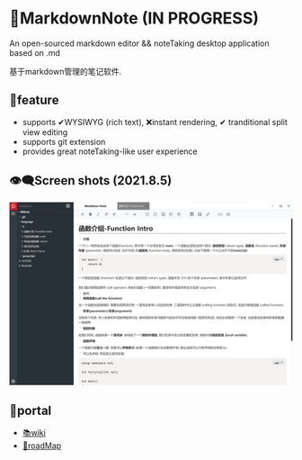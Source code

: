 # 📕MarkdownNote (IN PROGRESS)
An open-sourced markdown editor && noteTaking desktop application based on .md

基于markdown管理的笔记软件.

## 💖feature
* supports ✔WYSIWYG (rich text), ❌instant rendering, ✔ tranditional split view editing
* supports git extension
* provides great noteTaking-like user experience

## 👁‍🗨Screen shots (2021.8.5)
![screenshot](./doc/assets/2021.8.5.png)

## 🚪portal
- [📚wiki](https://github.com/Bistard/MarkdownNote/wiki)
- [🚕roadMap](https://github.com/Bistard/MarkdownNote/wiki/RoadMap)
